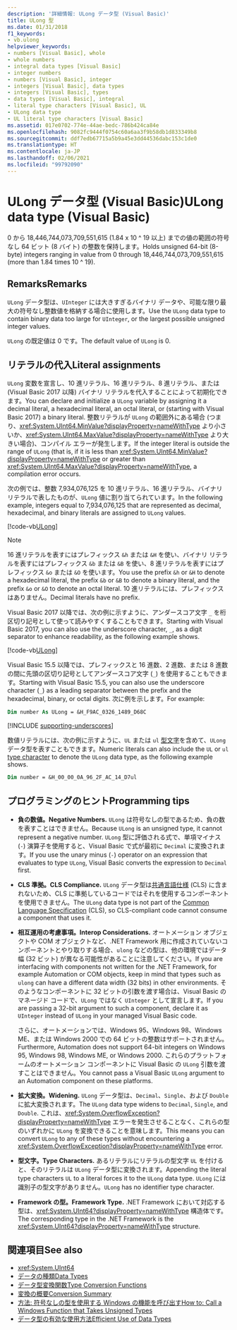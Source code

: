 ```yaml
---
description: '詳細情報: ULong データ型 (Visual Basic)'
title: ULong 型
ms.date: 01/31/2018
f1_keywords:
- vb.ulong
helpviewer_keywords:
- numbers [Visual Basic], whole
- whole numbers
- integral data types [Visual Basic]
- integer numbers
- numbers [Visual Basic], integer
- integers [Visual Basic], data types
- integers [Visual Basic], types
- data types [Visual Basic], integral
- literal type characters [Visual Basic], UL
- ULong data type
- UL literal type characters [Visual Basic]
ms.assetid: 017e0702-774e-44ae-bedc-786b424ca84e
ms.openlocfilehash: 9082fc9444f0754c60a6aa3f9b58db1d833349b8
ms.sourcegitcommit: ddf7edb67715a5b9a45e3dd44536dabc153c1de0
ms.translationtype: HT
ms.contentlocale: ja-JP
ms.lasthandoff: 02/06/2021
ms.locfileid: "99792090"
---
```

# <a name="ulong-data-type-visual-basic"></a><span data-ttu-id="a15cd-103">ULong データ型 (Visual Basic)</span><span class="sxs-lookup"><span data-stu-id="a15cd-103">ULong data type (Visual Basic)</span></span>

<span data-ttu-id="a15cd-104">0 から 18,446,744,073,709,551,615 (1.84 x 10 ^ 19 以上) までの値の範囲の符号なし 64 ビット (8 バイト) の整数を保持します。</span><span class="sxs-lookup"><span data-stu-id="a15cd-104">Holds unsigned 64-bit (8-byte) integers ranging in value from 0 through 18,446,744,073,709,551,615 (more than 1.84 times 10 ^ 19).</span></span>

## <a name="remarks"></a><span data-ttu-id="a15cd-105">Remarks</span><span class="sxs-lookup"><span data-stu-id="a15cd-105">Remarks</span></span>

<span data-ttu-id="a15cd-106">`ULong` データ型は、`UInteger` には大きすぎるバイナリ データや、可能な限り最大の符号なし整数値を格納する場合に使用します。</span><span class="sxs-lookup"><span data-stu-id="a15cd-106">Use the `ULong` data type to contain binary data too large for `UInteger`, or the largest possible unsigned integer values.</span></span>

<span data-ttu-id="a15cd-107">`ULong` の既定値は 0 です。</span><span class="sxs-lookup"><span data-stu-id="a15cd-107">The default value of `ULong` is 0.</span></span>

## <a name="literal-assignments"></a><span data-ttu-id="a15cd-108">リテラルの代入</span><span class="sxs-lookup"><span data-stu-id="a15cd-108">Literal assignments</span></span>

<span data-ttu-id="a15cd-109">`ULong` 変数を宣言し、10 進リテラル、16 進リテラル、8 進リテラル、または (Visual Basic 2017 以降) バイナリ リテラルを代入することによって初期化できます。</span><span class="sxs-lookup"><span data-stu-id="a15cd-109">You can declare and initialize a `ULong` variable by assigning it a decimal literal, a hexadecimal literal, an octal literal, or (starting with Visual Basic 2017) a binary literal.</span></span> <span data-ttu-id="a15cd-110">整数リテラルが `ULong` の範囲外にある場合 (つまり、<xref:System.UInt64.MinValue?displayProperty=nameWithType> より小さいか、<xref:System.UInt64.MaxValue?displayProperty=nameWithType> より大きい場合)、コンパイル エラーが発生します。</span><span class="sxs-lookup"><span data-stu-id="a15cd-110">If the integer literal is outside the range of `ULong` (that is, if it is less than <xref:System.UInt64.MinValue?displayProperty=nameWithType> or greater than <xref:System.UInt64.MaxValue?displayProperty=nameWithType>, a compilation error occurs.</span></span>

<span data-ttu-id="a15cd-111">次の例では、整数 7,934,076,125 を 10 進リテラル、16 進リテラル、バイナリ リテラルで表したものが、`ULong` 値に割り当てられています。</span><span class="sxs-lookup"><span data-stu-id="a15cd-111">In the following example, integers equal to 7,934,076,125 that are represented as decimal, hexadecimal, and binary literals are assigned to `ULong` values.</span></span>

[!code-vb[ULong](../../../../samples/snippets/visualbasic/language-reference/data-types/numeric-literals.vb#ULong)]

> [!NOTE]
> <span data-ttu-id="a15cd-112">16 進リテラルを表すにはプレフィックス `&h` または `&H` を使い、バイナリ リテラルを表すにはプレフィックス `&b` または `&B` を使い、8 進リテラルを表すにはプレフィックス `&o` または `&O` を使います。</span><span class="sxs-lookup"><span data-stu-id="a15cd-112">You use the prefix `&h` or `&H` to denote a hexadecimal literal, the prefix `&b` or `&B` to denote a binary literal, and the prefix `&o` or `&O` to denote an octal literal.</span></span> <span data-ttu-id="a15cd-113">10 進リテラルには、プレフィックスはありません。</span><span class="sxs-lookup"><span data-stu-id="a15cd-113">Decimal literals have no prefix.</span></span>

<span data-ttu-id="a15cd-114">Visual Basic 2017 以降では、次の例に示すように、アンダースコア文字 `_` を桁区切り記号として使って読みやすくすることもできます。</span><span class="sxs-lookup"><span data-stu-id="a15cd-114">Starting with Visual Basic 2017, you can also use the underscore character, `_`, as a digit separator to enhance readability, as the following example shows.</span></span>

[!code-vb[ULong](../../../../samples/snippets/visualbasic/language-reference/data-types/numeric-literals.vb#LongS)]

<span data-ttu-id="a15cd-115">Visual Basic 15.5 以降では、プレフィックスと 16 進数、2 進数、または 8 進数の間に先頭の区切り記号としてアンダースコア文字 (`_`) を使用することもできます。</span><span class="sxs-lookup"><span data-stu-id="a15cd-115">Starting with Visual Basic 15.5, you can also use the underscore character (`_`) as a leading separator between the prefix and the hexadecimal, binary, or octal digits.</span></span> <span data-ttu-id="a15cd-116">次に例を示します。</span><span class="sxs-lookup"><span data-stu-id="a15cd-116">For example:</span></span>

```vb
Dim number As ULong = &H_F9AC_0326_1489_D68C
```

[!INCLUDE [supporting-underscores](../../../../includes/vb-separator-langversion.md)]

<span data-ttu-id="a15cd-117">数値リテラルには、次の例に示すように、`UL` または `ul` [型文字](../../programming-guide/language-features/data-types/type-characters.md)を含めて、`ULong` データ型を表すこともできます。</span><span class="sxs-lookup"><span data-stu-id="a15cd-117">Numeric literals can also include the `UL` or `ul` [type character](../../programming-guide/language-features/data-types/type-characters.md) to denote the `ULong` data type, as the following example shows.</span></span>

```vb
Dim number = &H_00_00_0A_96_2F_AC_14_D7ul
```

## <a name="programming-tips"></a><span data-ttu-id="a15cd-118">プログラミングのヒント</span><span class="sxs-lookup"><span data-stu-id="a15cd-118">Programming tips</span></span>

- <span data-ttu-id="a15cd-119">**負の数値。**</span><span class="sxs-lookup"><span data-stu-id="a15cd-119">**Negative Numbers.**</span></span> <span data-ttu-id="a15cd-120">`ULong` は符号なしの型であるため、負の数を表すことはできません。</span><span class="sxs-lookup"><span data-stu-id="a15cd-120">Because `ULong` is an unsigned type, it cannot represent a negative number.</span></span> <span data-ttu-id="a15cd-121">`ULong` 型に評価される式で、単項マイナス (`-`) 演算子を使用すると、Visual Basic で式が最初に `Decimal` に変換されます。</span><span class="sxs-lookup"><span data-stu-id="a15cd-121">If you use the unary minus (`-`) operator on an expression that evaluates to type `ULong`, Visual Basic converts the expression to `Decimal` first.</span></span>

- <span data-ttu-id="a15cd-122">**CLS 準拠。**</span><span class="sxs-lookup"><span data-stu-id="a15cd-122">**CLS Compliance.**</span></span> <span data-ttu-id="a15cd-123">`ULong` データ型は[共通言語仕様](https://www.ecma-international.org/publications/standards/Ecma-335.htm) (CLS) に含まれないため、CLS に準拠しているコードではそれを使用するコンポーネントを使用できません。</span><span class="sxs-lookup"><span data-stu-id="a15cd-123">The `ULong` data type is not part of the [Common Language Specification](https://www.ecma-international.org/publications/standards/Ecma-335.htm) (CLS), so CLS-compliant code cannot consume a component that uses it.</span></span>

- <span data-ttu-id="a15cd-124">**相互運用の考慮事項。**</span><span class="sxs-lookup"><span data-stu-id="a15cd-124">**Interop Considerations.**</span></span> <span data-ttu-id="a15cd-125">オートメーション オブジェクトや COM オブジェクトなど、.NET Framework 用に作成されていないコンポーネントとやり取りする場合、`ulong` などの型は、他の環境ではデータ幅 (32 ビット) が異なる可能性があることに注意してください。</span><span class="sxs-lookup"><span data-stu-id="a15cd-125">If you are interfacing with components not written for the .NET Framework, for example Automation or COM objects, keep in mind that types such as `ulong` can have a different data width (32 bits) in other environments.</span></span> <span data-ttu-id="a15cd-126">そのようなコンポーネントに 32 ビットの引数を渡す場合は、Visual Basic のマネージド コードで、`ULong` ではなく `UInteger` として宣言します。</span><span class="sxs-lookup"><span data-stu-id="a15cd-126">If you are passing a 32-bit argument to such a component, declare it as `UInteger` instead of `ULong` in your managed Visual Basic code.</span></span>

  <span data-ttu-id="a15cd-127">さらに、オートメーションでは、Windows 95、Windows 98、Windows ME、または Windows 2000 での 64 ビットの整数はサポートされません。</span><span class="sxs-lookup"><span data-stu-id="a15cd-127">Furthermore, Automation does not support 64-bit integers on Windows 95, Windows 98, Windows ME, or Windows 2000.</span></span> <span data-ttu-id="a15cd-128">これらのプラットフォームのオートメーション コンポーネントに Visual Basic の `ULong` 引数を渡すことはできません。</span><span class="sxs-lookup"><span data-stu-id="a15cd-128">You cannot pass a Visual Basic `ULong` argument to an Automation component on these platforms.</span></span>

- <span data-ttu-id="a15cd-129">**拡大変換。**</span><span class="sxs-lookup"><span data-stu-id="a15cd-129">**Widening.**</span></span> <span data-ttu-id="a15cd-130">`ULong` データ型は、`Decimal`、`Single`、および `Double` に拡大変換されます。</span><span class="sxs-lookup"><span data-stu-id="a15cd-130">The `ULong` data type widens to `Decimal`, `Single`, and `Double`.</span></span> <span data-ttu-id="a15cd-131">これは、<xref:System.OverflowException?displayProperty=nameWithType> エラーを発生させることなく、これらの型のいずれかに `ULong` を変換できることを意味します。</span><span class="sxs-lookup"><span data-stu-id="a15cd-131">This means you can convert `ULong` to any of these types without encountering a <xref:System.OverflowException?displayProperty=nameWithType> error.</span></span>

- <span data-ttu-id="a15cd-132">**型文字。**</span><span class="sxs-lookup"><span data-stu-id="a15cd-132">**Type Characters.**</span></span> <span data-ttu-id="a15cd-133">あるリテラルにリテラルの型文字 `UL` を付けると、そのリテラルは `ULong` データ型に変換されます。</span><span class="sxs-lookup"><span data-stu-id="a15cd-133">Appending the literal type characters `UL` to a literal forces it to the `ULong` data type.</span></span> <span data-ttu-id="a15cd-134">`ULong` には識別子の型文字がありません。</span><span class="sxs-lookup"><span data-stu-id="a15cd-134">`ULong` has no identifier type character.</span></span>

- <span data-ttu-id="a15cd-135">**Framework の型。**</span><span class="sxs-lookup"><span data-stu-id="a15cd-135">**Framework Type.**</span></span> <span data-ttu-id="a15cd-136">.NET Framework において対応する型は、<xref:System.UInt64?displayProperty=nameWithType> 構造体です。</span><span class="sxs-lookup"><span data-stu-id="a15cd-136">The corresponding type in the .NET Framework is the <xref:System.UInt64?displayProperty=nameWithType> structure.</span></span>

## <a name="see-also"></a><span data-ttu-id="a15cd-137">関連項目</span><span class="sxs-lookup"><span data-stu-id="a15cd-137">See also</span></span>

- <xref:System.UInt64>
- [<span data-ttu-id="a15cd-138">データの種類</span><span class="sxs-lookup"><span data-stu-id="a15cd-138">Data Types</span></span>](index.md)
- [<span data-ttu-id="a15cd-139">データ型変換関数</span><span class="sxs-lookup"><span data-stu-id="a15cd-139">Type Conversion Functions</span></span>](../functions/type-conversion-functions.md)
- [<span data-ttu-id="a15cd-140">変換の概要</span><span class="sxs-lookup"><span data-stu-id="a15cd-140">Conversion Summary</span></span>](../keywords/conversion-summary.md)
- [<span data-ttu-id="a15cd-141">方法: 符号なしの型を使用する Windows の機能を呼び出す</span><span class="sxs-lookup"><span data-stu-id="a15cd-141">How to: Call a Windows Function that Takes Unsigned Types</span></span>](../../programming-guide/com-interop/how-to-call-a-windows-function-that-takes-unsigned-types.md)
- [<span data-ttu-id="a15cd-142">データ型の有効な使用方法</span><span class="sxs-lookup"><span data-stu-id="a15cd-142">Efficient Use of Data Types</span></span>](../../programming-guide/language-features/data-types/efficient-use-of-data-types.md)
